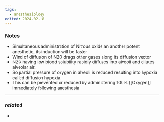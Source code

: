 ```yaml
---
tags:
  - anesthesiology
edited: 2024-02-18
---
```

### Notes
- Simultaneous administration of Nitrous oxide an another potent anesthetic, its induction will be faster
- Wind of diffusion of N2O drags other gases along its diffusion vector
- N2O having low blood solubility rapidly diffuses into alveoli and dilutes alveolar air. 
- So partial pressure of oxygen in alveoli is reduced resulting into hypoxia called diffusion hypoxia. 
- This can be prevented or reduced by administering 100% [[Oxygen]] immediately following anesthesia 
---
### *related*
- 